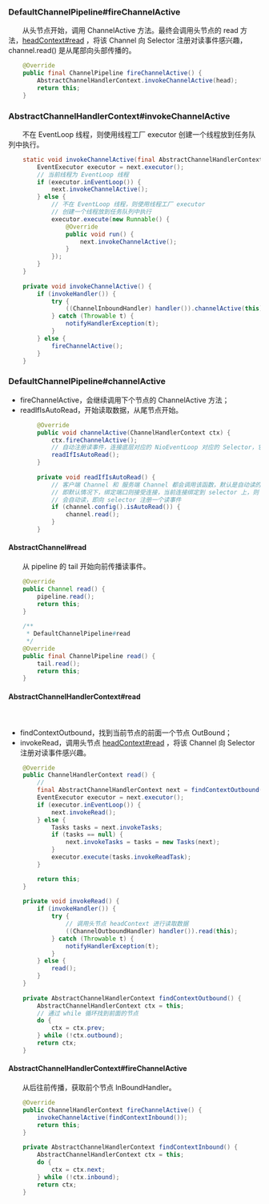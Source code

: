 
### DefaultChannelPipeline#fireChannelActive
　　从头节点开始，调用 ChannelActive 方法。最终会调用头节点的 read 方法，[headContext#read]() ，将该 Channel 向 Selector 注册对读事件感兴趣，channel.read() 是从尾部向头部传播的。

```java
    @Override
    public final ChannelPipeline fireChannelActive() {
        AbstractChannelHandlerContext.invokeChannelActive(head);
        return this;
    }
```
   
### AbstractChannelHandlerContext#invokeChannelActive
　　不在 EventLoop 线程，则使用线程工厂 executor 创建一个线程放到任务队列中执行。

```java
    static void invokeChannelActive(final AbstractChannelHandlerContext next) {
        EventExecutor executor = next.executor();
        // 当前线程为 EventLoop 线程
        if (executor.inEventLoop()) {
            next.invokeChannelActive();
        } else {
            // 不在 EventLoop 线程，则使用线程工厂 executor
            // 创建一个线程放到任务队列中执行
            executor.execute(new Runnable() {
                @Override
                public void run() {
                    next.invokeChannelActive();
                }
            });
        }
    }
    
    private void invokeChannelActive() {
        if (invokeHandler()) {
            try {
                ((ChannelInboundHandler) handler()).channelActive(this);
            } catch (Throwable t) {
                notifyHandlerException(t);
            }
        } else {
            fireChannelActive();
        }
    }
```

### DefaultChannelPipeline#channelActive

- fireChannelActive，会继续调用下个节点的 ChannelActive 方法；
- readIfIsAutoRead，开始读取数据，从尾节点开始。

```java
        @Override
        public void channelActive(ChannelHandlerContext ctx) {
            ctx.fireChannelActive();
            // 自动注册读事件，连接底层对应的 NioEventLoop 对应的 Selector，它可以轮询到一个读事件
            readIfIsAutoRead();
        }
        
        private void readIfIsAutoRead() {
            // 客户端 Channel 和 服务端 Channel 都会调用该函数，默认是自动读的
            // 即默认情况下，绑定端口则接受连接，当前连接绑定到 selector 上，则
            // 会自动读，即向 selector 注册一个读事件
            if (channel.config().isAutoRead()) {
                channel.read();
            }
        }
```

#### AbstractChannel#read
　　从 pipeline 的 tail 开始向前传播读事件。

```java
    @Override
    public Channel read() {
        pipeline.read();
        return this;
    }
    
    /**
     * DefaultChannelPipeline#read
     */
    @Override
    public final ChannelPipeline read() {
        tail.read();
        return this;
    }
```

#### AbstractChannelHandlerContext#read
　　
- findContextOutbound，找到当前节点的前面一个节点 OutBound；
- invokeRead，调用头节点 [headContext#read]() ，将该 Channel 向 Selector 注册对读事件感兴趣。

```java
    @Override
    public ChannelHandlerContext read() {
        // 
        final AbstractChannelHandlerContext next = findContextOutbound();
        EventExecutor executor = next.executor();
        if (executor.inEventLoop()) {
            next.invokeRead();
        } else {
            Tasks tasks = next.invokeTasks;
            if (tasks == null) {
                next.invokeTasks = tasks = new Tasks(next);
            }
            executor.execute(tasks.invokeReadTask);
        }

        return this;
    }
    
    private void invokeRead() {
        if (invokeHandler()) {
            try {
                // 调用头节点 headContext 进行读取数据
                ((ChannelOutboundHandler) handler()).read(this);
            } catch (Throwable t) {
                notifyHandlerException(t);
            }
        } else {
            read();
        }
    }
    
    private AbstractChannelHandlerContext findContextOutbound() {
        AbstractChannelHandlerContext ctx = this;
        // 通过 while 循环找到前面的节点
        do {
            ctx = ctx.prev;
        } while (!ctx.outbound);
        return ctx;
    }
```


#### AbstractChannelHandlerContext#fireChannelActive
　　从后往前传播，获取前个节点 InBoundHandler。

```java
    @Override
    public ChannelHandlerContext fireChannelActive() {
        invokeChannelActive(findContextInbound());
        return this;
    }
    
    private AbstractChannelHandlerContext findContextInbound() {
        AbstractChannelHandlerContext ctx = this;
        do {
            ctx = ctx.next;
        } while (!ctx.inbound);
        return ctx;
    }
```
